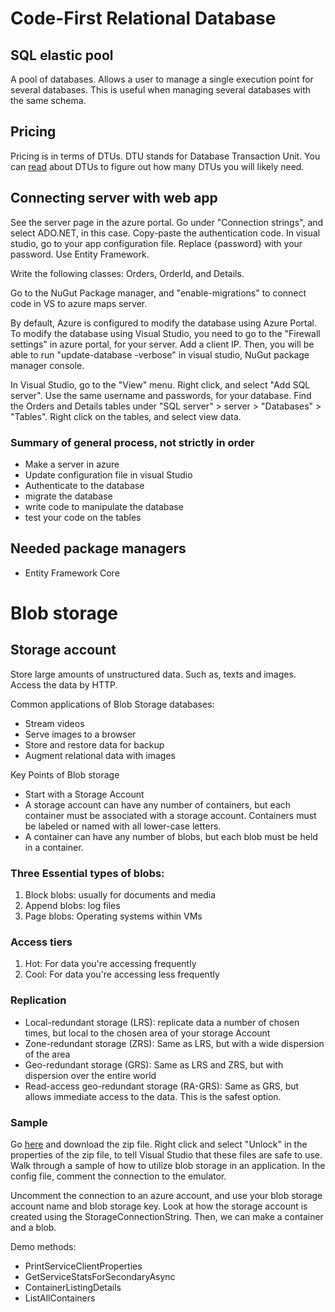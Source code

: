 # Code-First Relational Database

## SQL elastic pool
A pool of databases. Allows a user to manage a single execution point for several databases. This is useful when managing several databases with the same schema.

## Pricing
Pricing is in terms of DTUs. DTU stands for Database Transaction Unit. You can [read](https://docs.microsoft.com/en-us/azure/sql-database/sql-database-service-tiers-dtu) about DTUs to figure out how many DTUs you will likely need.

## Connecting server with web app
See the server page in the azure portal. Go under "Connection strings", and select ADO.NET, in this case. Copy-paste the authentication code. In visual studio, go to your app configuration file. Replace {password} with your password. Use Entity Framework.

Write the following classes: Orders, OrderId, and Details.

Go to the NuGut Package manager, and "enable-migrations" to connect code in VS to azure maps server.

By default, Azure is configured to modify the database using Azure Portal. To modify the database using Visual Studio, you need to go to the "Firewall settings" in azure portal, for your server. Add a client IP. Then, you will be able to run "update-database -verbose" in visual studio, NuGut package manager console.

In Visual Studio, go to the "View" menu. Right click, and select "Add SQL server". Use the same username and passwords, for your database. Find the Orders and Details tables under "SQL server" > server > "Databases" > "Tables". Right click on the tables, and select view data.

### Summary of general process, not strictly in order
- Make a server in azure
- Update configuration file in visual Studio
- Authenticate to the database
- migrate the database
- write code to manipulate the database
- test your code on the tables

## Needed package managers
- Entity Framework Core

# Blob storage

## Storage account
Store large amounts of unstructured data. Such as, texts and images. Access the data by HTTP.

Common applications of Blob Storage databases:
- Stream videos
- Serve images to a browser
- Store and restore data for backup
- Augment relational data with images

Key Points of Blob storage
- Start with a Storage Account
- A storage account can have any number of containers, but each container must be associated with a storage account. Containers must be labeled or named with all lower-case letters.
- A container can have any number of blobs, but each blob must be held in a container.

### Three Essential types of blobs:
1. Block blobs: usually for documents and media
2. Append blobs: log files
3. Page blobs: Operating systems within VMs

### Access tiers
1. Hot: For data you're accessing frequently
2. Cool: For data you're accessing less frequently

### Replication
- Local-redundant storage (LRS): replicate data a number of chosen times, but local to the chosen area of your storage Account
- Zone-redundant storage (ZRS): Same as LRS, but with a wide dispersion of the area
- Geo-redundant storage (GRS): Same as LRS and ZRS, but with dispersion over the entire world
- Read-access geo-redundant storage (RA-GRS): Same as GRS, but allows immediate access to the data. This is the safest option.

### Sample
Go [here](https://docs.microsoft.com/en-us/samples/azure-samples/storage-blob-dotnet-getting-started/storage-blob-dotnet-getting-started/) and download the zip file. Right click and select "Unlock" in the properties of the zip file, to tell Visual Studio that these files are safe to use. Walk through a sample of how to utilize blob storage in an application. In the config file, comment the connection to the emulator.

Uncomment the connection to an azure account, and use your blob storage account name and blob storage key. Look at how the storage account is created using the StorageConnectionString. Then, we can make a container and a blob.

Demo methods:
- PrintServiceClientProperties
- GetServiceStatsForSecondaryAsync
- ContainerListingDetails
- ListAllContainers
